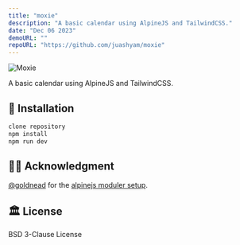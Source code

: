 ```yaml
---
title: "moxie"
description: "A basic calendar using AlpineJS and TailwindCSS."
date: "Dec 06 2023"
demoURL: ""
repoURL: "https://github.com/juashyam/moxie"
---
```


![Moxie](/moxie.png)

A basic calendar using AlpineJS and TailwindCSS.

## 🚀 Installation

```bash
clone repository
npm install
npm run dev
```

## 🫶🏼 Acknowledgment

[@goldnead](https://github.com/goldnead) for the [alpinejs moduler setup](https://github.com/goldnead/alpinejs-modules-starter).

## 🏛️ License

BSD 3-Clause License
